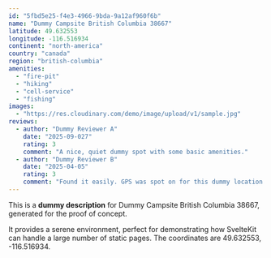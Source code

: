```yaml
---
id: "5fbd5e25-f4e3-4966-9bda-9a12af960f6b"
name: "Dummy Campsite British Columbia 38667"
latitude: 49.632553
longitude: -116.516934
continent: "north-america"
country: "canada"
region: "british-columbia"
amenities:
  - "fire-pit"
  - "hiking"
  - "cell-service"
  - "fishing"
images:
  - "https://res.cloudinary.com/demo/image/upload/v1/sample.jpg"
reviews:
  - author: "Dummy Reviewer A"
    date: "2025-09-027"
    rating: 3
    comment: "A nice, quiet dummy spot with some basic amenities."
  - author: "Dummy Reviewer B"
    date: "2025-04-05"
    rating: 3
    comment: "Found it easily. GPS was spot on for this dummy location."
---
```


This is a **dummy description** for Dummy Campsite British Columbia 38667, generated for the proof of concept.

It provides a serene environment, perfect for demonstrating how SvelteKit can handle a large number of static pages. The coordinates are 49.632553, -116.516934.
